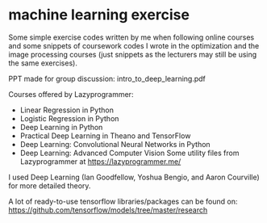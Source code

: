# machine learning exercise
Some simple exercise codes written by me when following online courses and some snippets of coursework codes I wrote in the optimization and the image processing courses (just snippets as the lecturers may still be using the same exercises).

PPT made for group discussion: intro_to_deep_learning.pdf

Courses offered by Lazyprogrammer:
- Linear Regression in Python
- Logistic Regression in Python
- Deep Learning in Python
- Practical Deep Learning in Theano and TensorFlow
- Deep Learning: Convolutional Neural Networks in Python
- Deep Learning: Advanced Computer Vision
Some utility files from Lazyprogrammer at https://lazyprogrammer.me/

I used Deep Learning (Ian Goodfellow, Yoshua Bengio, and Aaron Courville) for more detailed theory.

A lot of ready-to-use tensorflow libraries/packages can be found on:
https://github.com/tensorflow/models/tree/master/research
